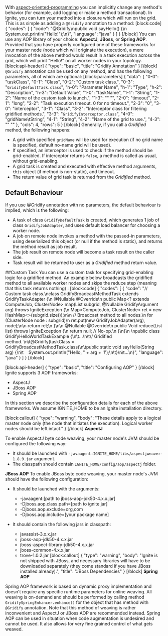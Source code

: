 With [aspect-oriented-programming](https://en.wikipedia.org/wiki/Aspect-oriented_programming) you can implicitly change any method's behavior (for example, add logging or make a method transactional). In Ignite, you can turn your method into a closure which will run on the grid. This is as simple as adding a `@Gridify` annotation to a method:
[block:code]
{
  "codes": [
    {
      "code": "@Gridify\npublic void sayHello() {\n    System.out.println(\"Hello!\");\n}",
      "language": "java"
    }
  ]
}
[/block]
You can use any AOP library of your choice: **AspectJ**, **JBoss**, or **Spring AOP**. Provided that you have properly configured one of these frameworks for your master node (node which will originate the execution), a mere invocation of the above method would result in a task execution across the grid, which will print "Hello!" on all worker nodes in your topology.
[block:api-header]
{
  "type": "basic",
  "title": "Gridify Annotation"
}
[/block]
`@Gridify` annotation can be used on any method, and has the following parameters, all of which are optional:
[block:parameters]
{
  "data": {
    "0-0": "taskClass",
    "0-1": "Class",
    "0-2": "Custom task class.",
    "0-3": "`GridifyDefaultTask.class`",
    "h-0": "Parameter Name",
    "h-1": "Type",
    "h-2": "Description",
    "h-3": "Default Value",
    "1-0": "taskName",
    "1-1": "String",
    "1-2": "Name of the custom task to launch.",
    "1-3": "\" \"",
    "2-0": "timeout",
    "2-1": "long",
    "2-2": "Task execution timeout. 0 for no timeout.",
    "2-3": "0",
    "3-0": "interceptor",
    "3-1": "Class",
    "3-2": "Interceptor class for filtering gridified methods.",
    "3-3": "`GridifyInterceptor.class`",
    "4-0": "gridName\tString",
    "4-1": "String",
    "4-2": "Name of the grid to use.",
    "4-3": "\" \""
  },
  "cols": 4,
  "rows": 5
}
[/block]
Generally, if you call a *Gridified* method, the following happens:
  * A grid with specified `gridName` will be used for execution (if no grid name is specified, default no-name grid will be used).
  * If specified, an interceptor is used to check if the method should be grid-enabled. If interceptor returns `false`, a method is called as usual, without grid-enabling.
  * A grid task is created and executed with effective method arguments, `this` object (if method is non-static), and timeout.
  * The return value of grid task is returned from the *Gridified* method. 
 
## Default Behaviour 
If you use @Gridify annotation with no parameters, the default behaviour is implied, which is the following:
  * A task of class `GridifyDefaultTask` is created, which generates 1 job of class `GridifyJobAdapter`, and uses default load balancer for choosing a worker node.
  * A job on remote node invokes a method with the passed-in parameters, using deserialized this object (or null if the method is static), and returns the method result as job result.
  * The job result on remote node will become a task result on the caller side.
  * Task result will be returned to user as a *Gridified* method return value. 
 
##Custom Task
You can use a custom task for specifying grid-enabling logic for a gridified method. An example below broadcasts the gridified method to all available worker nodes and skips the reduce step (meaning that this task returns nothing) :
[block:code]
{
  "codes": [
    {
      "code": "// Custom task class.\nclass GridifyBroadcastMethodTask extends GridifyTaskAdapter<Void> {\n    @Nullable @Override\n    public Map<? extends ComputeJob, ClusterNode> map(List<ClusterNode> subgrid, @Nullable GridifyArgument arg) throws IgniteException {\n        Map<ComputeJob, ClusterNode> ret = new HashMap<>(subgrid.size());\n\n        // Broadcast method to all nodes.\n        for (ClusterNode node : subgrid)\n            ret.put(new GridifyJobAdapter(arg), node);\n\n        return ret;\n    }\n\n    @Nullable @Override\n    public Void reduce(List<ComputeJobResult> list) throws IgniteException {\n        return null; // No-op.\n    }\n}\n \npublic class GridifyHelloWorldTaskExample {\n\t...\n\t// Gridified method. \n\t@Gridify(taskClass = GridifyBroadcastMethodTask.class)\n\tpublic static void sayHello(String arg) {\n\t    System.out.println(\"Hello, \" + arg + '!');\n\t}\n\t...\n}",
      "language": "java"
    }
  ]
}
[/block]

[block:api-header]
{
  "type": "basic",
  "title": "Configuring AOP"
}
[/block]
Ignite supports 3 AOP frameworks:
  * AspectJ
  * JBoss AOP
  * Spring AOP

In this section we describe the configuration details for each of the above frameworks. We assume IGNITE_HOME to be an Ignite installation directory.

[block:callout]
{
  "type": "warning",
  "body": "These details apply to a logical master node only (the node that initiates the execution). Logical worker nodes should be left intact."
}
[/block]
**AspectJ**

To enable AspectJ byte code weaving, your master node's JVM should be configured the following way:
  * It should be launched with `-javaagent:IGNITE_HOME/libs/aspectjweaver-1.8.9.jar` argument.
  * The classpath should contain `IGNITE_HOME/config/aop/aspectj` folder.
 
**JBoss AOP**
To enable JBoss byte code weaving, your master node's JVM should have the following configuration:
  * It should be launched with the arguments:
    * -javaagent:[path to jboss-aop-jdk50-4.x.x.jar]
    * -Djboss.aop.class.path=[path to ignite.jar]
    * -Djboss.aop.exclude=org,com
    * -Djboss.aop.include=[your package name]
    
  * It should contain the following jars in classpath:
     * javassist-3.x.x.jar
     * jboss-aop-jdk50-4.x.x.jar
     * jboss-aspect-library-jdk50-4.x.x.jar
     * jboss-common-4.x.x.jar
     * trove-1.0.2.jar
[block:callout]
{
  "type": "warning",
  "body": "Ignite is not shipped with JBoss, and necessary libraries will have to be downloaded separately (they come standard if you have JBoss installed already).",
  "title": "JBoss Dependencies"
}
[/block]
**Spring AOP**

Spring AOP framework is based on dynamic proxy implementation and doesn't require any specific runtime parameters for online weaving. All weaving is on-demand and should be performed by calling method `GridifySpringEnhancer.enhance()` for the object that has method with `@Gridify` annotation.
Note that this method of weaving is rather inconvenient and AspectJ or JBoss AOP are recommended instead. Spring AOP can be used in situation when code augmentation is undesired and cannot be used. It also allows for very fine grained control of what gets weaved.